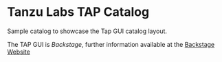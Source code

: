 # Tanzu Labs TAP Catalog

Sample catalog to showcase the Tap GUI catalog layout. 

The TAP GUI is *Backstage*, further information available at the [Backstage Website](https://backstage.io/docs/features/software-catalog/)

